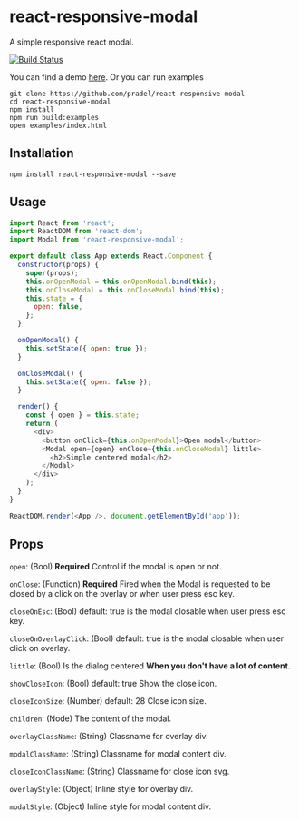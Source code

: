 # react-responsive-modal
A simple responsive react modal.

[![Build Status](https://travis-ci.org/pradel/react-responsive-modal.svg?branch=master)](https://travis-ci.org/pradel/react-responsive-modal)

You can find a demo [here](http://pradel.github.io/react-responsive-modal/).
Or you can run examples
```
git clone https://github.com/pradel/react-responsive-modal
cd react-responsive-modal
npm install
npm run build:examples
open examples/index.html
```

## Installation

`npm install react-responsive-modal --save`

## Usage

```javascript
import React from 'react';
import ReactDOM from 'react-dom';
import Modal from 'react-responsive-modal';

export default class App extends React.Component {
  constructor(props) {
    super(props);
    this.onOpenModal = this.onOpenModal.bind(this);
    this.onCloseModal = this.onCloseModal.bind(this);
    this.state = {
      open: false,
    };
  }

  onOpenModal() {
    this.setState({ open: true });
  }

  onCloseModal() {
    this.setState({ open: false });
  }

  render() {
    const { open } = this.state;
    return (
      <div>
        <button onClick={this.onOpenModal}>Open modal</button>
        <Modal open={open} onClose={this.onCloseModal} little>
          <h2>Simple centered modal</h2>
        </Modal>
      </div>
    );
  }
}

ReactDOM.render(<App />, document.getElementById('app'));
```

## Props

`open`: (Bool) __Required__ Control if the modal is open or not.

`onClose`: (Function) __Required__ Fired when the Modal is requested to be closed by a click on the overlay or when user press esc key.

`closeOnEsc`: (Bool) default: true is the modal closable when user press esc key.

`closeOnOverlayClick`: (Bool) default: true is the modal closable when user click on overlay.

`little`: (Bool) Is the dialog centered __When you don't have a lot of content__.

`showCloseIcon`: (Bool) default: true Show the close icon.

`closeIconSize`: (Number) default: 28 Close icon size.

`children`: (Node) The content of the modal.

`overlayClassName`: (String) Classname for overlay div.

`modalClassName`: (String) Classname for modal content div.

`closeIconClassName`: (String) Classname for close icon svg.

`overlayStyle`: (Object) Inline style for overlay div.

`modalStyle`: (Object) Inline style for modal content div.
